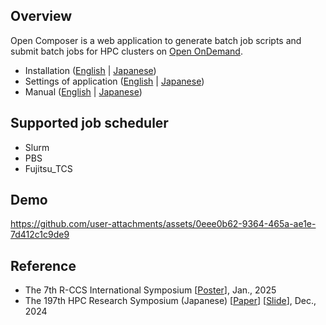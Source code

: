 ## Overview

Open Composer is a web application to generate batch job scripts and submit batch jobs for HPC clusters on [Open OnDemand](https://openondemand.org/).

- Installation ([English](./docs/INSTALL_en.md) | [Japanese](./docs/INSTALL_ja.md))
- Settings of application ([English](./docs/APP_en.md)  | [Japanese](./docs/APP_ja.md))
- Manual ([English](./docs/MANUAL_en.md) | [Japanese](./docs/MANUAL_ja.md))

## Supported job scheduler
- Slurm
- PBS
- Fujitsu_TCS

## Demo
https://github.com/user-attachments/assets/0eee0b62-9364-465a-ae1e-7d412c1c9de9

## Reference
- The 7th R-CCS International Symposium [[Poster](https://mnakao.net/data/2025/RCCS.pdf)], Jan., 2025
- The 197th HPC Research Symposium (Japanese) [[Paper](https://mnakao.net/data/2024/HPC197.pdf)] [[Slide](https://mnakao.net/data/2024/HPC197-slide.pdf)], Dec., 2024
